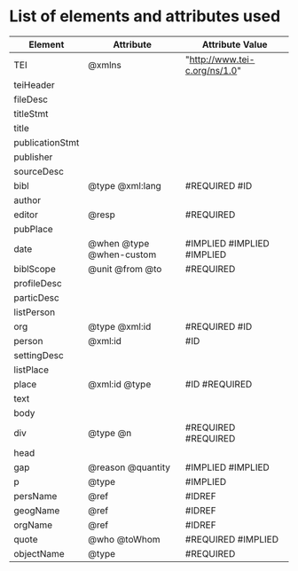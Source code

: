 # List of elements and attributes used

| Element         | Attribute                | Attribute Value               |
| --------------- | ------------------------ | ----------------------------- |
| TEI             | @xmlns                   | "http://www.tei-c.org/ns/1.0" |
| teiHeader       |                          |                               |
| fileDesc        |                          |                               |
| titleStmt       |                          |                               |
| title           |                          |                               |
| publicationStmt |                          |                               |
| publisher       |                          |                               |
| sourceDesc      |                          |                               |
| bibl            | @type @xml:lang          | #REQUIRED #ID                 |
| author          |                          |                               |
| editor          | @resp                    | #REQUIRED                     |
| pubPlace        |                          |                               |
| date            | @when @type @when-custom | #IMPLIED #IMPLIED #IMPLIED    |
| biblScope       | @unit @from @to          | #REQUIRED                     |
| profileDesc     |                          |                               |
| particDesc      |                          |                               |
| listPerson      |                          |                               |
| org             | @type @xml:id            | #REQUIRED #ID                 |
| person          | @xml:id                  | #ID                           |
| settingDesc     |                          |                               |
| listPlace       |                          |                               |
| place           | @xml:id @type            | #ID #REQUIRED                 |
| text            |                          |                               |
| body            |                          |                               |
| div             | @type @n                 | #REQUIRED #REQUIRED           |
| head            |                          |                               |
| gap             | @reason @quantity        | #IMPLIED #IMPLIED             |
| p               | @type                    | #IMPLIED                      |
| persName        | @ref                     | #IDREF                        |
| geogName        | @ref                     | #IDREF                        |
| orgName         | @ref                     | #IDREF                        |
| quote           | @who @toWhom             | #REQUIRED #IMPLIED            |
| objectName      | @type                    | #REQUIRED                     |
